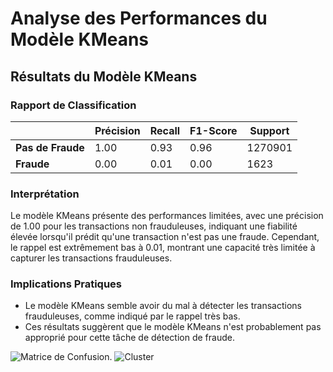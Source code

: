 # Analyse des Performances du Modèle KMeans

## Résultats du Modèle KMeans

### Rapport de Classification

|                | Précision | Recall | F1-Score | Support |
| -------------- | --------- | ------ | -------- | ------- |
| **Pas de Fraude**   | 1.00      | 0.93   | 0.96     | 1270901 |
| **Fraude**         | 0.00      | 0.01   | 0.00     | 1623    |

### Interprétation

Le modèle KMeans présente des performances limitées, avec une précision de 1.00 pour les transactions non frauduleuses, indiquant une fiabilité élevée lorsqu'il prédit qu'une transaction n'est pas une fraude. Cependant, le rappel est extrêmement bas à 0.01, montrant une capacité très limitée à capturer les transactions frauduleuses.

### Implications Pratiques

- Le modèle KMeans semble avoir du mal à détecter les transactions frauduleuses, comme indiqué par le rappel très bas.
- Ces résultats suggèrent que le modèle KMeans n'est probablement pas approprié pour cette tâche de détection de fraude.

![Matrice de Confusion.](https://github.com/SebastienCherki/G2_P5-ML/blob/main/Mod%C3%A8le/KMeans/Matrice%20de%20Confusion.png)
![Cluster](https://github.com/SebastienCherki/G2_P5-ML/blob/main/Mod%C3%A8le/KMeans/Cluster.png)
